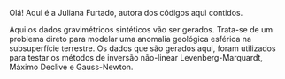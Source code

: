 Olá! Aqui é a Juliana Furtado, autora dos códigos aqui contidos. 

Aqui os dados gravimétricos sintéticos vão ser gerados. Trata-se de um problema direto para modelar uma anomalia geológica esférica na subsuperfície terrestre.
Os dados que são gerados aqui, foram utilizados para testar os métodos de inversão não-linear Levenberg-Marquardt, Máximo Declive e Gauss-Newton.

